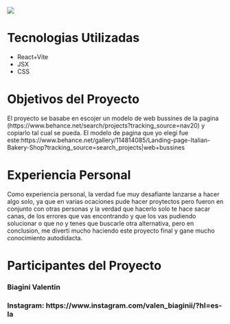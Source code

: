 <p align="left">
   <img src="https://img.shields.io/badge/STATUS-EN%20DESAROLLO-green">
</p>

<h1>Tecnologias Utilizadas</h1>
<ul>
   <li>React+Vite</li>
   <li>JSX</li>
   <li>CSS</li>
</ul>

<h1>Objetivos del Proyecto</h1>

<p>El proyecto se basabe en escojer un modelo de web bussines de la pagina (https://www.behance.net/search/projects?tracking_source=nav20) y copiarlo tal cual se pueda.
El modelo de pagina que yo elegi fue este:https://www.behance.net/gallery/114814085/Landing-page-Italian-Bakery-Shop?tracking_source=search_projects|web+bussines</p>

<h1>Experiencia Personal</h1>

<p>Como experiencia personal, la verdad fue muy desafiante lanzarse a hacer algo solo, ya que en varias ocaciones pude hacer proytectos pero fueron en conjunto con otras personas y la verdad que hacerlo solo
te hace sacar canas, de los errores que vas encontrando y que los vas pudiendo solucionar o que no y tenes que buscarle otra alternativa, pero en conclusion, me diverti mucho haciendo este proyecto final y gane mucho conocimiento autodidacta.</p>

<h1>Participantes del Proyecto</h1>

<h3>Biagini Valentin</h3>
<h3>Instagram: https://www.instagram.com/valen_biaginii/?hl=es-la</h3>
